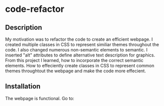 # code-refactor

## Description

My motivation was to refactor the code to create an efficient webpage.
I created multiple classes in CSS to represent similiar themes throughout the code.
I also changed numerous non-semantic elements to semantic. 
I inserted "alt" attributes to define alternative text description for graphics. 
From this project I learned, how to incorporate the correct semantic elements. How to effeciently create classes in CSS to represent common themes throughtout the webpage and make the code more effecient. 

## Installation
The webpage is functional. Go to: 
